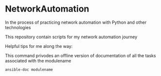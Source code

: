 # NetworkAutomation
In the process of practicing network automation with Python and other technologies

This repository contain scripts for my network automation journey

Helpful tips for me along the way:

This command privodes an offline version of documentation of all the tasks associated with the modulename

```ansible-doc modulename```
